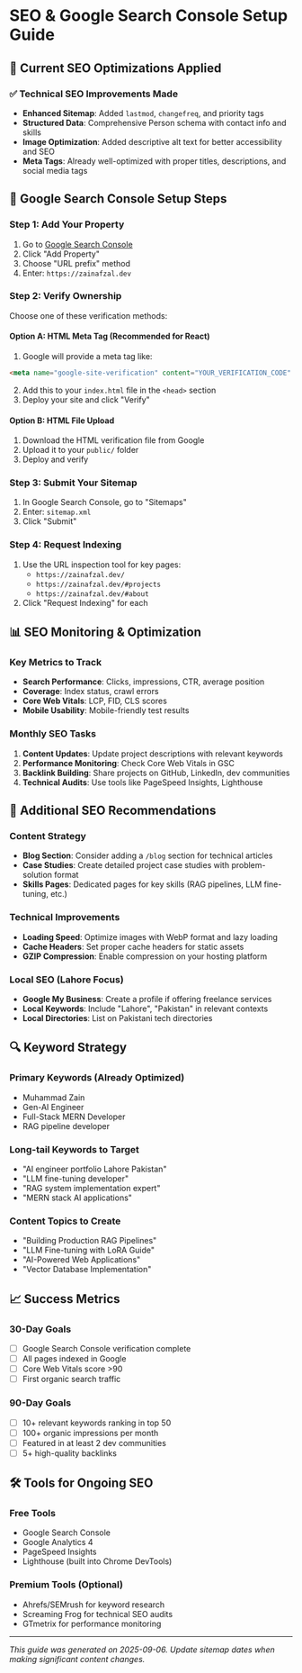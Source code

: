 # SEO & Google Search Console Setup Guide

## 🎯 Current SEO Optimizations Applied

### ✅ Technical SEO Improvements Made
- **Enhanced Sitemap**: Added `lastmod`, `changefreq`, and priority tags
- **Structured Data**: Comprehensive Person schema with contact info and skills
- **Image Optimization**: Added descriptive alt text for better accessibility and SEO
- **Meta Tags**: Already well-optimized with proper titles, descriptions, and social media tags

## 🔧 Google Search Console Setup Steps

### Step 1: Add Your Property
1. Go to [Google Search Console](https://search.google.com/search-console/)
2. Click "Add Property" 
3. Choose "URL prefix" method
4. Enter: `https://zainafzal.dev`

### Step 2: Verify Ownership
Choose one of these verification methods:

#### Option A: HTML Meta Tag (Recommended for React)
1. Google will provide a meta tag like:
```html
<meta name="google-site-verification" content="YOUR_VERIFICATION_CODE" />
```
2. Add this to your `index.html` file in the `<head>` section
3. Deploy your site and click "Verify"

#### Option B: HTML File Upload
1. Download the HTML verification file from Google
2. Upload it to your `public/` folder
3. Deploy and verify

### Step 3: Submit Your Sitemap
1. In Google Search Console, go to "Sitemaps" 
2. Enter: `sitemap.xml`
3. Click "Submit"

### Step 4: Request Indexing
1. Use the URL inspection tool for key pages:
   - `https://zainafzal.dev/`
   - `https://zainafzal.dev/#projects`
   - `https://zainafzal.dev/#about`
2. Click "Request Indexing" for each

## 📊 SEO Monitoring & Optimization

### Key Metrics to Track
- **Search Performance**: Clicks, impressions, CTR, average position
- **Coverage**: Index status, crawl errors
- **Core Web Vitals**: LCP, FID, CLS scores
- **Mobile Usability**: Mobile-friendly test results

### Monthly SEO Tasks
1. **Content Updates**: Update project descriptions with relevant keywords
2. **Performance Monitoring**: Check Core Web Vitals in GSC
3. **Backlink Building**: Share projects on GitHub, LinkedIn, dev communities
4. **Technical Audits**: Use tools like PageSpeed Insights, Lighthouse

## 🚀 Additional SEO Recommendations

### Content Strategy
- **Blog Section**: Consider adding a `/blog` section for technical articles
- **Case Studies**: Create detailed project case studies with problem-solution format
- **Skills Pages**: Dedicated pages for key skills (RAG pipelines, LLM fine-tuning, etc.)

### Technical Improvements
- **Loading Speed**: Optimize images with WebP format and lazy loading
- **Cache Headers**: Set proper cache headers for static assets
- **GZIP Compression**: Enable compression on your hosting platform

### Local SEO (Lahore Focus)
- **Google My Business**: Create a profile if offering freelance services
- **Local Keywords**: Include "Lahore", "Pakistan" in relevant contexts
- **Local Directories**: List on Pakistani tech directories

## 🔍 Keyword Strategy

### Primary Keywords (Already Optimized)
- Muhammad Zain
- Gen-AI Engineer
- Full-Stack MERN Developer
- RAG pipeline developer

### Long-tail Keywords to Target
- "AI engineer portfolio Lahore Pakistan"
- "LLM fine-tuning developer"
- "RAG system implementation expert"
- "MERN stack AI applications"

### Content Topics to Create
- "Building Production RAG Pipelines"
- "LLM Fine-tuning with LoRA Guide"
- "AI-Powered Web Applications"
- "Vector Database Implementation"

## 📈 Success Metrics

### 30-Day Goals
- [ ] Google Search Console verification complete
- [ ] All pages indexed in Google
- [ ] Core Web Vitals score >90
- [ ] First organic search traffic

### 90-Day Goals  
- [ ] 10+ relevant keywords ranking in top 50
- [ ] 100+ organic impressions per month
- [ ] Featured in at least 2 dev communities
- [ ] 5+ high-quality backlinks

## 🛠️ Tools for Ongoing SEO

### Free Tools
- Google Search Console
- Google Analytics 4
- PageSpeed Insights
- Lighthouse (built into Chrome DevTools)

### Premium Tools (Optional)
- Ahrefs/SEMrush for keyword research
- Screaming Frog for technical SEO audits
- GTmetrix for performance monitoring

---

*This guide was generated on 2025-09-06. Update sitemap dates when making significant content changes.*
